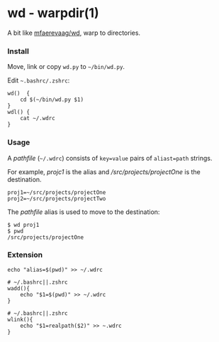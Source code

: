 # wd - warpdir(1)
A bit like [mfaerevaag/wd](https://github.com/mfaerevaag/wd), warp to directories.

### Install
Move, link or copy `wd.py` to `~/bin/wd.py`.

Edit `~.bashrc/.zshrc`:
```
wd()  { 
    cd $(~/bin/wd.py $1) 
}
wdl() {
    cat ~/.wdrc 
}
```

### Usage
A _pathfile_ (`~/.wdrc`) consists of `key=value` pairs of `aliast=path` strings. 

For example, _projc1_ is the alias and _/src/projects/projectOne_ is the destination.
```
proj1=~/src/projects/projectOne
proj2=~/src/projects/projectTwo
```

The _pathfile_ alias is used to move to the destination:
```
$ wd proj1
$ pwd 
/src/projects/projectOne
```

### Extension

```
echo "alias=$(pwd)" >> ~/.wdrc
```

```
# ~/.bashrc||.zshrc
wadd(){
    echo "$1=$(pwd)" >> ~/.wdrc
}
```

```
# ~/.bashrc||.zshrc
wlink(){
    echo "$1=realpath($2)" >> ~.wdrc
}
```
